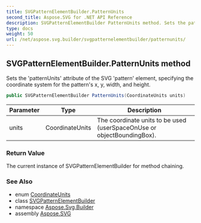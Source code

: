 ```yaml
---
title: SVGPatternElementBuilder.PatternUnits
second_title: Aspose.SVG for .NET API Reference
description: SVGPatternElementBuilder PatternUnits method. Sets the patternUnits attribute of the SVG pattern element specifying the coordinate system for the patterns x y width and height
type: docs
weight: 50
url: /net/aspose.svg.builder/svgpatternelementbuilder/patternunits/
---
```

## SVGPatternElementBuilder.PatternUnits method

Sets the 'patternUnits' attribute of the SVG 'pattern' element, specifying the coordinate system for the pattern's x, y, width, and height.

```csharp
public SVGPatternElementBuilder PatternUnits(CoordinateUnits units)
```

| Parameter | Type | Description |
| --- | --- | --- |
| units | CoordinateUnits | The coordinate units to be used (userSpaceOnUse or objectBoundingBox). |

### Return Value

The current instance of SVGPatternElementBuilder for method chaining.

### See Also

* enum [CoordinateUnits](../../coordinateunits/)
* class [SVGPatternElementBuilder](../)
* namespace [Aspose.Svg.Builder](../../../aspose.svg.builder/)
* assembly [Aspose.SVG](../../../)
